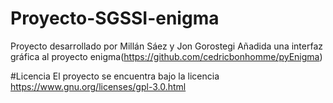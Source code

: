 # Proyecto-SGSSI-enigma
 
Proyecto desarrollado por Millán Sáez y Jon Gorostegi
Añadida una interfaz gráfica al proyecto enigma(https://github.com/cedricbonhomme/pyEnigma)

#Licencia
El proyecto se encuentra bajo la licencia https://www.gnu.org/licenses/gpl-3.0.html
